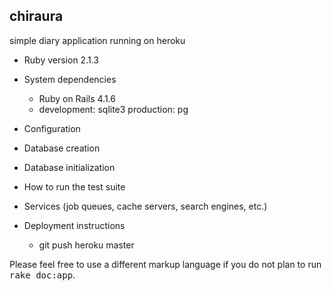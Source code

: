 ## chiraura

simple diary application running on heroku

* Ruby version 2.1.3

* System dependencies
  * Ruby on Rails 4.1.6
  * development: sqlite3 production: pg

* Configuration

* Database creation

* Database initialization

* How to run the test suite

* Services (job queues, cache servers, search engines, etc.)

* Deployment instructions
  * git push heroku master

Please feel free to use a different markup language if you do not plan to run
<tt>rake doc:app</tt>.
